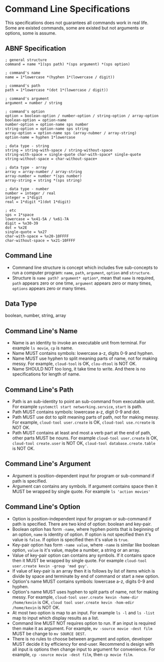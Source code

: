 # Command Line Specifications

This specifications does not guarantees all commands work in real life. Some
are existed commands, some are existed but not arguments or options,
some is assume.

## ABNF Specification

```text
; general structure
command = name *1(sps path) *(sps argument) *(sps option)

; command's name
name = 1*lowercase *(hyphen 1*(lowercase / digit))

; command's path
path = 1*lowercase *(dot 1*(lowercase / digit))

; command's argument
argument = number / string

; command's option
option = boolean-option / number-option / string-option / array-option
boolean-option = option-name
number-option = option-name sps number
string-option = option-name sps string
array-option = option-name sps (array-nubmer / array-string)
option-name = hyphen 1*lowercase

; data type - string
string = string-with-space / string-without-space
string-with-space = single-quote char-with-space* single-quote
string-without-space = char-without-space+

; data type - array
array = array-number / array-string
array-number = number *(sps number)
array-string = string *(sps string)

; data type - number
number = integer / real
integer = 1*digit
real = 1*digit *1(dot 1*digit)

; etc
sps = 1*space
lowercase = %x41-5A / %x61-7A
digit = %x30-39
dot = %x2E
single-quote = %x27
char-with-space = %x20-10FFFF
char-without-space = %x21-10FFFF
```

## Command Line

* Command line structure is concept which includes five sub-concepts to run a
computer program: `name`, `path`, `argument`, `option` and `structure`.
* Structure is `name path? argument* option*`, mean that `name` is required,
`path` appears zero or one time, `argument` appears zero or many times,
`options` appears zero or many times.

## Data Type

boolean, number, string, array

## Command Line's Name

* Name is an identity to invoke an executable unit from terminal. For example
`ls movie`, `cp` is name.
* Name MUST contains symbols: lowercase a-z, digits 0-9 and hyphen.
* Name MUST use hyphen to split meaning parts of name, not for making messy.
For example, `cloud-tool` is OK, `clou-dtool` is NOT OK.
* Name SHOULD NOT too long, it take time to write. And there is no
specifications for length of name.

## Command Line's Path

* Path is an sub-identity to point an sub-command from executable unit. For
example `systemctl start networking.service`, `start` is path.
* Path MUST contains symbols: lowercase a-z, digit 0-9 and dot.
* Path MUST use dot to split meaning parts of path, not for making messy. For
example, `cloud-tool user.create` is OK, `cloud-tool use.rcreate` is NOT OK.
* Path MUST contains at least and most a verb part at the end of path, other
parts MUST be nouns. For example `cloud-tool user.create` is OK, `cloud-tool
create.user` is NOT OK, `cloud-tool database.create.table` is NOT OK.

## Command Line's Argument

* Argument is position-dependent input for program or sub-command if path is
specified.
* Argument can contains any symbols. If argument contains space then it MUST
be wrapped by single quote. For example `ls 'action movies'`

## Command Line's Option

* Option is position-independent input for program or sub-command if path is
specified. There are two kind of option: boolean and key-pair.
* Boolean option has form `-name`, where hyphen points that is beginning of an
option, `name` is identity of option. If option is not specified then it's
value is `false`. If option is specified then it's value is `true`.
* Key-pair option has form `-name value`, where `-name` is similar like
boolean option, `value` is it's value, maybe a number, a string or an array.
* Value of key-pair option can contains any symbols. If it contains space then
it MUST be wrapped by single quote. For example `cloud-tool user.create
kevin -group 'mad guy'`.
* If value of key-pair is an array then it is follows by list of items which
is divide by space and terminate by end of command or start a new option.
* Option's name MUST contains symbols: lowercase a-z, digits 0-9 and
  hyphen.
* Option's name MUST uses hyphen to split parts of name, not for making messy.
  For example, `cloud-tool user.create kevin -home-dir /home/kevin` is OK,
  `cloud tool user.create kevin -hom-edir /home/kevin` is NOT OK.
* At most two option is map to an input. For example `ls -l` and `ls -list`
  map to input which display results as a list.
* Command line MUST NOT requires option to run. If an input is required then
  make it as argument. For example, `mv -source movie -dest film` MUST be
  change to `mv SOURCE DEST`.
* There is no rules to choose between argument and option, developer MUST
  decide it by efficiency for end-user. Recommend is design with all input is
  options then change input to argument for convenience. For example, `cp
  -source movie -dest film`, then `cp movie film`.
